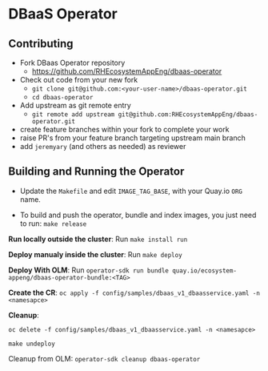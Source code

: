 # DBaaS Operator

## Contributing

- Fork DBaas Operator repository
  - https://github.com/RHEcosystemAppEng/dbaas-operator
- Check out code from your new fork
  - `git clone git@github.com:<your-user-name>/dbaas-operator.git`
  - `cd dbaas-operator`
- Add upstream as git remote entry
  - `git remote add upstream git@github.com:RHEcosystemAppEng/dbaas-operator.git`
- create feature branches within your fork to complete your work
- raise PR's from your feature branch targeting upstream main branch
- add `jeremyary` (and others as needed) as reviewer

## Building and Running the Operator
  
- Update the `Makefile` and edit `IMAGE_TAG_BASE`, with your Quay.io `ORG` name.

- To build and push the operator, bundle and index images, you just need to run: `make release`

**Run locally outside the cluster**: Run `make install run`
 
**Deploy manualy inside the cluster**: Run `make deploy` 
 
**Deploy With OLM**: Run `operator-sdk run bundle quay.io/ecosystem-appeng/dbaas-operator-bundle:<TAG>`
   
**Create the CR**:  `oc apply -f config/samples/dbaas_v1_dbaasservice.yaml -n <namesapce> `

**Cleanup**:  

  `oc delete -f config/samples/dbaas_v1_dbaasservice.yaml -n <namesapce> `
  
  `make undeploy`
  
  Cleanup from OLM: `operator-sdk cleanup dbaas-operator`

